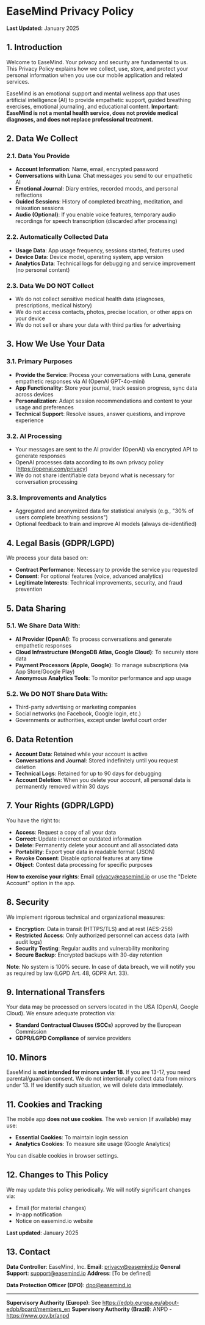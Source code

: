 # EaseMind Privacy Policy

**Last Updated:** January 2025

## 1. Introduction

Welcome to EaseMind. Your privacy and security are fundamental to us. This Privacy Policy explains how we collect, use, store, and protect your personal information when you use our mobile application and related services.

EaseMind is an emotional support and mental wellness app that uses artificial intelligence (AI) to provide empathetic support, guided breathing exercises, emotional journaling, and educational content. **Important: EaseMind is not a mental health service, does not provide medical diagnoses, and does not replace professional treatment.**

## 2. Data We Collect

### 2.1. Data You Provide
- **Account Information**: Name, email, encrypted password
- **Conversations with Luna**: Chat messages you send to our empathetic AI
- **Emotional Journal**: Diary entries, recorded moods, and personal reflections
- **Guided Sessions**: History of completed breathing, meditation, and relaxation sessions
- **Audio (Optional)**: If you enable voice features, temporary audio recordings for speech transcription (discarded after processing)

### 2.2. Automatically Collected Data
- **Usage Data**: App usage frequency, sessions started, features used
- **Device Data**: Device model, operating system, app version
- **Analytics Data**: Technical logs for debugging and service improvement (no personal content)

### 2.3. Data We DO NOT Collect
- We do not collect sensitive medical health data (diagnoses, prescriptions, medical history)
- We do not access contacts, photos, precise location, or other apps on your device
- We do not sell or share your data with third parties for advertising

## 3. How We Use Your Data

### 3.1. Primary Purposes
- **Provide the Service**: Process your conversations with Luna, generate empathetic responses via AI (OpenAI GPT-4o-mini)
- **App Functionality**: Store your journal, track session progress, sync data across devices
- **Personalization**: Adapt session recommendations and content to your usage and preferences
- **Technical Support**: Resolve issues, answer questions, and improve experience

### 3.2. AI Processing
- Your messages are sent to the AI provider (OpenAI) via encrypted API to generate responses
- OpenAI processes data according to its own privacy policy (https://openai.com/privacy)
- We do not share identifiable data beyond what is necessary for conversation processing

### 3.3. Improvements and Analytics
- Aggregated and anonymized data for statistical analysis (e.g., "30% of users complete breathing sessions")
- Optional feedback to train and improve AI models (always de-identified)

## 4. Legal Basis (GDPR/LGPD)

We process your data based on:
- **Contract Performance**: Necessary to provide the service you requested
- **Consent**: For optional features (voice, advanced analytics)
- **Legitimate Interests**: Technical improvements, security, and fraud prevention

## 5. Data Sharing

### 5.1. We Share Data With:
- **AI Provider (OpenAI)**: To process conversations and generate empathetic responses
- **Cloud Infrastructure (MongoDB Atlas, Google Cloud)**: To securely store data
- **Payment Processors (Apple, Google)**: To manage subscriptions (via App Store/Google Play)
- **Anonymous Analytics Tools**: To monitor performance and app usage

### 5.2. We DO NOT Share Data With:
- Third-party advertising or marketing companies
- Social networks (no Facebook, Google login, etc.)
- Governments or authorities, except under lawful court order

## 6. Data Retention

- **Account Data**: Retained while your account is active
- **Conversations and Journal**: Stored indefinitely until you request deletion
- **Technical Logs**: Retained for up to 90 days for debugging
- **Account Deletion**: When you delete your account, all personal data is permanently removed within 30 days

## 7. Your Rights (GDPR/LGPD)

You have the right to:
- **Access**: Request a copy of all your data
- **Correct**: Update incorrect or outdated information
- **Delete**: Permanently delete your account and all associated data
- **Portability**: Export your data in readable format (JSON)
- **Revoke Consent**: Disable optional features at any time
- **Object**: Contest data processing for specific purposes

**How to exercise your rights**: Email privacy@easemind.io or use the "Delete Account" option in the app.

## 8. Security

We implement rigorous technical and organizational measures:
- **Encryption**: Data in transit (HTTPS/TLS) and at rest (AES-256)
- **Restricted Access**: Only authorized personnel can access data (with audit logs)
- **Security Testing**: Regular audits and vulnerability monitoring
- **Secure Backup**: Encrypted backups with 30-day retention

**Note**: No system is 100% secure. In case of data breach, we will notify you as required by law (LGPD Art. 48, GDPR Art. 33).

## 9. International Transfers

Your data may be processed on servers located in the USA (OpenAI, Google Cloud). We ensure adequate protection via:
- **Standard Contractual Clauses (SCCs)** approved by the European Commission
- **GDPR/LGPD Compliance** of service providers

## 10. Minors

EaseMind is **not intended for minors under 18**. If you are 13-17, you need parental/guardian consent. We do not intentionally collect data from minors under 13. If we identify such situation, we will delete data immediately.

## 11. Cookies and Tracking

The mobile app **does not use cookies**. The web version (if available) may use:
- **Essential Cookies**: To maintain login session
- **Analytics Cookies**: To measure site usage (Google Analytics)

You can disable cookies in browser settings.

## 12. Changes to This Policy

We may update this policy periodically. We will notify significant changes via:
- Email (for material changes)
- In-app notification
- Notice on easemind.io website

**Last updated**: January 2025

## 13. Contact

**Data Controller**: EaseMind, Inc.
**Email**: privacy@easemind.io
**General Support**: support@easemind.io
**Address**: [To be defined]

**Data Protection Officer (DPO)**: dpo@easemind.io

---

**Supervisory Authority (Europe)**: See https://edpb.europa.eu/about-edpb/board/members_en
**Supervisory Authority (Brazil)**: ANPD - https://www.gov.br/anpd